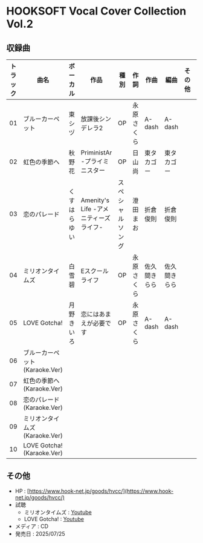 # HOOKSOFT Vocal Cover Collection Vol.2

## 収録曲

| トラック | 曲名 | ボーカル | 作品 | 種別 | 作詞 | 作曲 | 編曲 | その他 | 年 |
|---|---|---|---|---|---|---|---|---|---|
| 01 | ブルーカーペット | 東シヅ | 放課後シンデレラ2 | OP | 永原さくら | A-dash | A-dash |  | 2022 |
| 02 | 虹色の季節へ | 秋野花 | PriministAr -プライミニスター | OP | 日山尚 | 東タカゴー | 東タカゴー |  | 2013 |
| 03 | 恋のパレード | くすはらゆい | Amenity's Life -アメニティーズ ライフ- | スペシャルソング | 澄田まお | 折倉俊則 | 折倉俊則 |  | 2016 |
| 04 | ミリオンタイムズ | 白雪碧 | Eスクールライフ | OP | 永原さくら | 佐久間きらら | 佐久間きらら |  | 2019 |
| 05 | LOVE Gotcha! | 月野きいろ | 恋にはあまえが必要です | OP | 永原さくら | A-dash | A-dash |  | 2023 |
| 06 | ブルーカーペット (Karaoke.Ver) |  |  |  |  |  |  |  |  |
| 07 | 虹色の季節へ (Karaoke.Ver) |  |  |  |  |  |  |  |  |
| 08 | 恋のパレード (Karaoke.Ver) |  |  |  |  |  |  |  |  |
| 09 | ミリオンタイムズ (Karaoke.Ver) |  |  |  |  |  |  |  |  |
| 10 | LOVE Gotcha! (Karaoke.Ver) |  |  |  |  |  |  |  |  |

## その他

- HP : [https://www.hook-net.jp/goods/hvcc/](https://www.hook-net.jp/goods/hvcc/)
- 試聴
    - ミリオンタイムズ : [Youtube](https://www.youtube.com/watch?v=DRDegfpq56g)
    - LOVE Gotcha! : [Youtube](https://www.youtube.com/watch?v=ydKDZgJvVLk)
- メディア : CD
- 発売日 : 2025/07/25